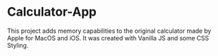 # Calculator-App
This project adds memory capabilities to the original calculator made by Apple for MacOS and iOS. It was created with Vanilla JS and some CSS Styling.

